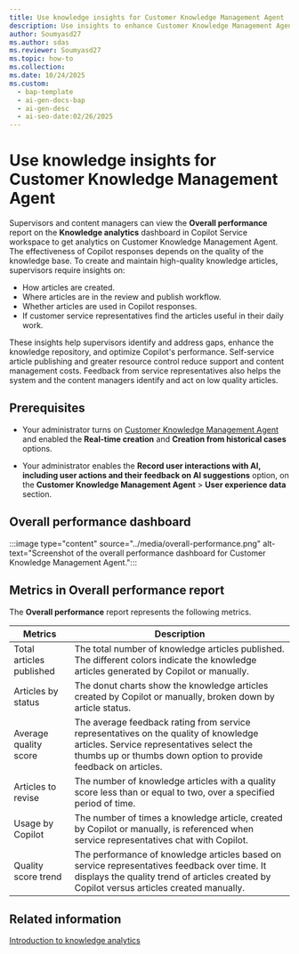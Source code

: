 ```yaml
---
title: Use knowledge insights for Customer Knowledge Management Agent
description: Use insights to enhance Customer Knowledge Management Agent, ensuring high-quality knowledge base and optimizing Copilot's performance.
author: Soumyasd27
ms.author: sdas
ms.reviewer: Soumyasd27
ms.topic: how-to
ms.collection:
ms.date: 10/24/2025
ms.custom:
  - bap-template
  - ai-gen-docs-bap
  - ai-gen-desc
  - ai-seo-date:02/26/2025
---
```


# Use knowledge insights for Customer Knowledge Management Agent

Supervisors and content managers can view the **Overall performance** report on the **Knowledge analytics** dashboard in Copilot Service workspace to get analytics on Customer Knowledge Management Agent. The effectiveness of Copilot responses depends on the quality of the knowledge base. To create and maintain high-quality knowledge articles, supervisors require insights on:

- How articles are created.
- Where articles are in the review and publish workflow.
- Whether articles are used in Copilot responses.
- If customer service representatives find the articles useful in their daily work.

These insights help supervisors identify and address gaps, enhance the knowledge repository, and optimize Copilot's performance. Self-service article publishing and greater resource control reduce support and content management costs. Feedback from service representatives also helps the system and the content managers identify and act on low quality articles.

## Prerequisites

- Your administrator turns on [Customer Knowledge Management Agent ](../administer/admin-km-agent.md) and enabled the **Real-time creation** and **Creation from historical cases** options.

- Your administrator enables the **Record user interactions with AI, including user actions and their feedback on AI suggestions** option, on the **Customer Knowledge Management Agent** > **User experience data** section.

## Overall performance dashboard

:::image type="content" source="../media/overall-performance.png" alt-text="Screenshot of the overall performance dashboard for Customer Knowledge Management Agent.":::

## Metrics in Overall performance report

The **Overall performance** report represents the following metrics.


|Metrics  |Description  |
|---------|---------|
|Total articles published    |     The total number of knowledge articles published. The different colors indicate the knowledge articles generated by Copilot or manually.       |
|Articles by status   |  The donut charts show the knowledge articles created by Copilot or manually, broken down by article status.   |
|Average quality score| The average feedback rating from service representatives on the quality of knowledge articles. Service representatives select the thumbs up or thumbs down option to provide feedback on articles.|
|Articles to revise| The number of knowledge articles with a quality score less than or equal to two, over a specified period of time.|
|Usage by Copilot|The number of times a knowledge article, created by Copilot or manually, is referenced when service representatives chat with Copilot.|
|Quality score trend| The performance of knowledge articles based on service representatives feedback over time. It displays the quality trend of articles created by Copilot versus articles created manually.|

## Related information

[Introduction to knowledge analytics](../use/knowledge-search-analytics-cs.md#introduction-to-knowledge-analytics)
